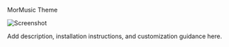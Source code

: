 MorMusic Theme

![Screenshot](Images-MorMusic/Screenshot-MorMusic.png)

Add description, installation instructions, and customization guidance here.

